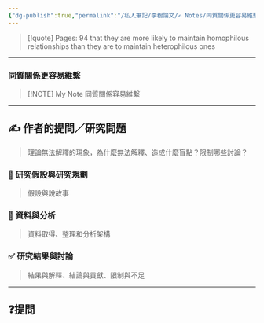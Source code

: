 ```yaml
---
{"dg-publish":true,"permalink":"/私人筆記/李樹論文/✍️ Notes/同質關係更容易維繫/","title":"同質關係更容易維繫","tags":["李樹論文"],"noteIcon":"3","created":"2025-06-10T19:14:43.000+08:00","updated":"2025-06-10T19:20:00.526+08:00"}
---
```






> [!quote] Pages: 94
> that they are more likely to maintain homophilous relationships than they are to maintain heterophilous ones


----


### 同質關係更容易維繫

> [!NOTE] My Note
> 同質關係容易維繫



---

## ✍️ 作者的提問／研究問題

> 理論無法解釋的現象，為什麼無法解釋、造成什麼盲點？限制哪些討論？


### 🎯 研究假設與研究規劃
> 假設與說故事


### 🔢 資料與分析
> 資料取得、整理和分析架構


### ✅ 研究結果與討論
> 結果與解釋、結論與貢獻、限制與不足


---
## ❓提問

